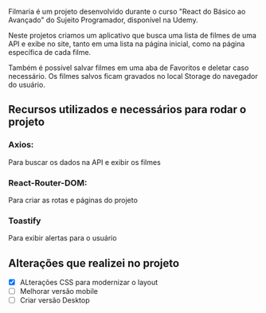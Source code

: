 Filmaria é um projeto desenvolvido durante o curso "React do Básico ao Avançado" do Sujeito Programador, disponível na Udemy.

Neste projetos criamos um aplicativo que busca uma lista de filmes de uma API e exibe no site, tanto em uma lista na página inicial, como na página específica de cada filme. 

Também é possível salvar filmes em uma aba de Favoritos e deletar caso necessário. Os filmes salvos ficam gravados no local Storage do navegador do usuário.


## Recursos utilizados e necessários para rodar o projeto

### Axios:
Para buscar os dados na API e exibir os filmes

### React-Router-DOM:
Para criar as rotas e páginas do projeto

### Toastify
Para exibir alertas para o usuário



## Alterações que realizei no projeto
-[x] ALterações CSS para modernizar o layout
-[ ] Melhorar versão mobile
-[ ] Criar versão Desktop